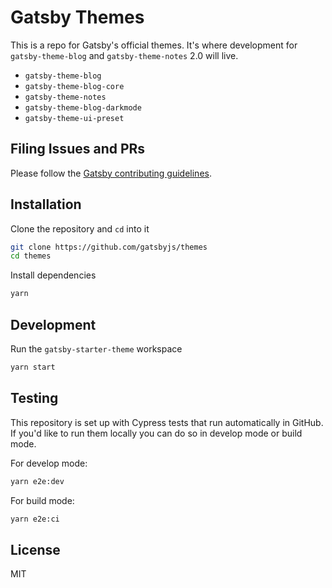# Gatsby Themes

This is a repo for Gatsby's official themes. It's where development for `gatsby-theme-blog`
and `gatsby-theme-notes` 2.0 will live.

- `gatsby-theme-blog`
- `gatsby-theme-blog-core`
- `gatsby-theme-notes`
- `gatsby-theme-blog-darkmode`
- `gatsby-theme-ui-preset`

## Filing Issues and PRs

Please follow the [Gatsby contributing guidelines](https://www.gatsbyjs.org/contributing/how-to-contribute/).

## Installation

Clone the repository and `cd` into it

```sh
git clone https://github.com/gatsbyjs/themes
cd themes
```

Install dependencies

```sh
yarn
```

## Development

Run the `gatsby-starter-theme` workspace

```sh
yarn start
```

## Testing

This repository is set up with Cypress tests that run automatically in GitHub. If you'd like to run them locally you can do so in develop mode or build mode.

For develop mode:

```sh
yarn e2e:dev
```

For build mode:

```sh
yarn e2e:ci
```

## License

MIT
